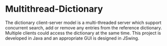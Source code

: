 # Multithread-Dictionary
The dictionary client-server model is a multi-threaded server which support
concurrent search, add or remove any entries from the reference
dictionary. Multiple clients could access the dictionary at the same time. This project is developed in Java and an appropriate GUI is designed in JSwing. 
